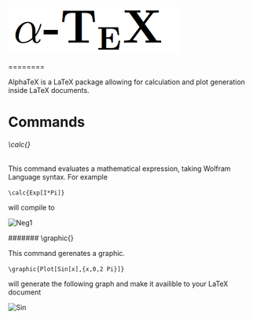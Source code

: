 

![alphatex](https://raw.githubusercontent.com/Akollek/AlphaTeX/master/alphatex.png)

========

AlphaTeX is a LaTeX package allowing for calculation and plot generation inside LaTeX documents. 


# Commands

###### \calc{}

This command evaluates a mathematical expression, taking Wolfram Language syntax. For example 

``` \calc{Exp[I*Pi]} ```

will compile to 

![Neg1](https://raw.githubusercontent.com/Akollek/AlphaTeX/master/calc-example.png)

####### \graphic{}

This command gerenates a graphic.

``` \graphic{Plot[Sin[x],{x,0,2 Pi}]} ```

will generate the following graph and make it availible to your LaTeX document

![Sin](https://raw.githubusercontent.com/Akollek/AlphaTeX/master/pic.png)
